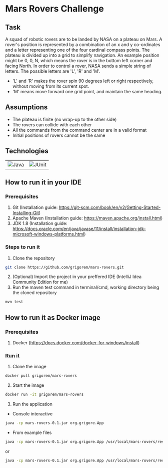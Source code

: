 # Mars Rovers Challenge

## Task
A squad of robotic rovers are to be landed by NASA on a plateau on Mars.
A rover's position is represented by a combination of an x and y co-ordinates and a letter representing one of the four cardinal compass points.
The plateau is divided up into a grid to simplify navigation. An example position might be 0, 0, N, which means the rover is in the bottom left corner and facing North.
In order to control a rover, NASA sends a simple string of letters. The possible letters are 'L', 'R' and 'M'.
* 'L' and 'R' makes the rover spin 90 degrees left or right respectively, without moving from its current spot.
* 'M' means move forward one grid point, and maintain the same heading.

## Assumptions
* The plateau is finite (no wrap-up to the other side)
* The rovers can collide with each other
* All the commands from the command center are in a valid format
* Initial positions of rovers cannot be the same

## Technologies

<table>
  <tr>
    <td>
      <img src="https://i.imgur.com/CNcQerw.jpg" alt="Java"/>
    </td>
    <td>
      <img src="https://i.imgur.com/tmQ1HQl.jpg" alt="JUnit"/>
    </td>
  </tr>
</table>

## How to run it in your IDE

### Prerequisites
1. Git (Installation guide: https://git-scm.com/book/en/v2/Getting-Started-Installing-Git)
2. Apache Maven (Installation guide: https://maven.apache.org/install.html)
3. JDK 1.8 (Installation guide: https://docs.oracle.com/en/java/javase/11/install/installation-jdk-microsoft-windows-platforms.html)

### Steps to run it
1. Clone the repository
```sh
git clone https://github.com/grigorem/mars-rovers.git
```
2. (Optional) Import the project in your preffered IDE (IntelliJ Idea Community Edition for me)
3. Run the maven test command in terminal/cmd, working directory being the cloned repository
```sh
mvn test
```

## How to run it as Docker image

### Prerequisites
1. Docker (https://docs.docker.com/docker-for-windows/install)

### Run it
1. Clone the image
```sh
docker pull grigorem/mars-rovers
```
2. Start the image
```sh
docker run -it grigorem/mars-rovers
```
3. Run the application
* Console interactive
```sh
java -cp mars-rovers-0.1.jar org.grigore.App
```
* From example files
```sh
java -cp mars-rovers-0.1.jar org.grigore.App /usr/local/mars-rovers/resources/example_1.txt
```
or
```sh
java -cp mars-rovers-0.1.jar org.grigore.App /usr/local/mars-rovers/resources/example_2.txt
```
